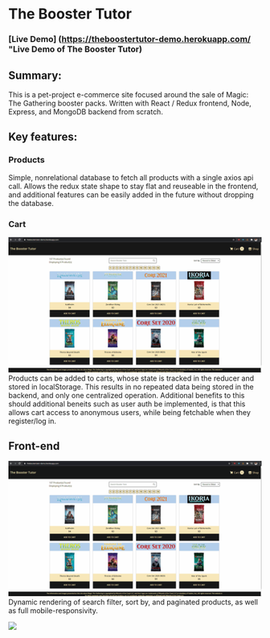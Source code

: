 # The Booster Tutor
### [Live Demo] (https://theboostertutor-demo.herokuapp.com/ "Live Demo of The Booster Tutor)

## Summary:
This is a pet-project e-commerce site focused around the sale of Magic: The Gathering booster packs. Written with React / Redux frontend, Node, Express, and MongoDB backend from scratch.

## Key features:

### Products
Simple, nonrelational database to fetch all products with a single axios api call. Allows the redux state shape to stay flat and reuseable in the frontend, and additional features can be easily added in the future without dropping the database.

### Cart
![](demo/productscart.gif)
Products can be added to carts, whose state is tracked in the reducer and stored in localStorage. This results in no repeated data being stored in the backend, and only one centralized operation. Additional benefits to this should additional beneits such as user auth be implemented, is that this allows cart access to anonymous users, while being fetchable when they register/log in.

## Front-end
![](demo/filtersortpaginate.gif)
Dynamic rendering of search filter, sort by, and paginated products, as well as full mobile-responsivity.

![](demo.mobileresponsive.gif)
